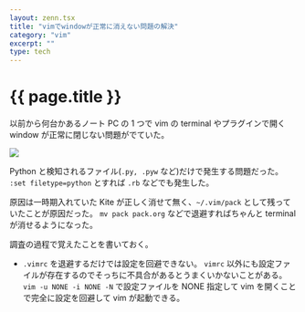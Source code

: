 ```yaml
---
layout: zenn.tsx
title: "vimでwindowが正常に消えない問題の解決"
category: "vim"
excerpt: ""
type: tech
---
```


# {{ page.title }}

以前から何台かあるノート PC の 1 つで vim の terminal やプラグインで開く window が正常に閉じない問題がでていた。

![](https://teratail-v2.storage.googleapis.com/uploads/contributed_images/5c0e56e4af63e51400699dfae7da19c8.gif)

Python と検知されるファイル(`.py, .pyw` など)だけで発生する問題だった。
`:set filetype=python` とすれば `.rb` などでも発生した。

原因は一時期入れていた Kite が正しく消せて無く、`~/.vim/pack` として残っていたことが原因だった。
`mv pack pack.org` などで退避すればちゃんと terminal が消せるようになった。

調査の過程で覚えたことを書いておく。

- `.vimrc` を退避するだけでは設定を回避できない。
  `vimrc` 以外にも設定ファイルが存在するのでそっちに不具合があるとうまくいかないことがある。
  `vim -u NONE -i NONE -N` で設定ファイルを NONE 指定して vim を開くことで完全に設定を回避して vim が起動できる。
